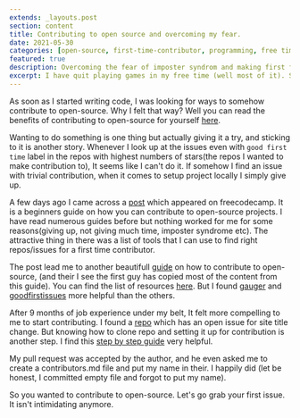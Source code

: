 ```yaml
---
extends: _layouts.post
section: content
title: Contributing to open source and overcoming my fear.
date: 2021-05-30
categories: [open-source, first-time-contributor, programming, free time]
featured: true
description: Overcoming the fear of imposter syndrom and making first few commits to an open source project. A guide for first time contributors and new commers.
excerpt: I have quit playing games in my free time (well most of it). So what is a better pastime than contributing a few lines of code(inner peace)?
---
```


As soon as I started writing code, I was looking for ways to somehow contribute to open-source.
Why I felt that way? Well you can read the benefits of contributing to open-source for yourself [here][1].

Wanting to do something is one thing but actually giving it a try, and sticking to it is another story. Whenever I look up at the issues even with `good first time` label in the repos with highest numbers of stars(the repos I wanted to make contribution to), It seems like I can't do it. If somehow I find an issue with trivial contribution, when it comes to setup project locally I simply give up.

A few days ago I came across a [post][2] which appeared on freecodecamp. It is a beginners guide on how you can contribute to open-source projects. I have read numerous guides before but nothing worked for me for some reasons(giving up, not giving much time, imposter syndrome etc). The attractive thing in there was a list of tools that I can use to find right repos/issues for a first time contributor.

The post lead me to another beautifull [guide][3] on how to contribute to open-source, (and their I see the first guy has copied most of the content from this guide). You can find the list of resources [here][4]. But I found [gauger][7] and [goodfirstissues][8] more helpful than the others.

After 9 months of job experience under my belt, It felt more compelling to me to start contributing. I found a [repo][6] which has an open issue for site title change. But knowing how to clone repo and setting it up for contribution is another step. I find this [step by step guide][5] very helpful.

My pull request was accepted by the author, and he even asked me to create a contributors.md file and put my name in their. I happily did (let be honest, I committed empty file and forgot to put my name).

So you wanted to contribute to open-source. Let's go grab your first issue. It isn't intimidating anymore.

[1]: https://opensource.guide/how-to-contribute/#why-contribute-to-open-source
[2]: https://www.freecodecamp.org/news/how-to-contribute-to-open-source-projects-beginners-guide/
[3]: https://opensource.guide/how-to-contribute
[4]: https://opensource.guide/how-to-contribute/#finding-a-project-to-contribute-to
[5]: https://www.dataschool.io/how-to-contribute-on-github/
[6]: https://github.com/chaitak-gorai/blogbook
[7]: https://gauger.io/
[8]: https://goodfirstissues.com/index.html
